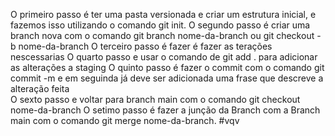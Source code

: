 O primeiro passo é ter uma pasta versionada e criar um estrutura inicial, e fazemos isso utilizando o comando git init.
O segundo passo é criar uma branch nova com o comando git branch nome-da-branch ou git checkout -b nome-da-branch
O terceiro passo é fazer é fazer as terações nescessarias
O quarto passo e usar o comando de git add . para adicionar as alterações a staging 
O quinto passo é fazer o commit com o comando git commit -m e em seguinda já deve ser adicionada uma frase que descreve a alteração feita  
O sexto passo e voltar para branch main com o comando git checkout nome-da-branch 
O setimo passo é fazer a junção da Branch com a Branch main com o comando git merge nome-da-branch.
#vqv 